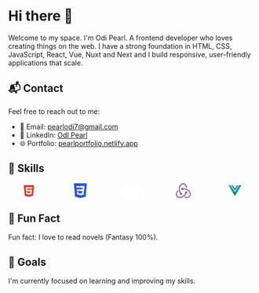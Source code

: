 # Hi there 👋

   Welcome to my space. I'm Odi Pearl. A frontend developer who loves creating things on the web.
   I have a strong foundation in HTML, CSS, JavaScript, React, Vue, Nuxt and Next and I build responsive, user-friendly applications that scale.

## 📬 Contact
Feel free to reach out to me:
- 📧 Email: [pearlodi7@gmail.com](mailto:pearlodi7@gmail.com)
- 💼 LinkedIn: [OdI Pearl](https://www.linkedin.com/in/odipearl/)
- 🌐 Portfolio: [pearlportfolio.netlify.app](https://pearlportfolio.netlify.app/)
  
## 🌟 Skills
<div style="display: flex; gap: 20px; justify-content: space-around;">
  <img src="htmls.png" alt="HTML Badge" width="30"/>
  <img src="csss.png" alt="CSS Badge" width="30"/>
  <img src="java-script.png" alt="JavaScript Badge" width="30"/>
  <img src="rredux.png" alt="React Badge" width="30"/>
  <img src="vues.png" alt="Vue Badge" width="30"/>
</div>

##  📓 Fun Fact
Fun fact: I love to read novels (Fantasy 100%).

## 🎯 Goals
I'm currently focused on learning and improving my skills.


